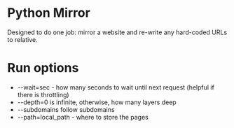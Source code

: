 # Python Mirror

Designed to do one job: mirror a website and re-write any hard-coded URLs to relative.

# Run options

- --wait=sec - how many seconds to wait until next request (helpful if there is throttling)
- --depth=0 is infinite, otherwise, how many layers deep
- --subdomains follow subdomains
- --path=local_path - where to store the pages